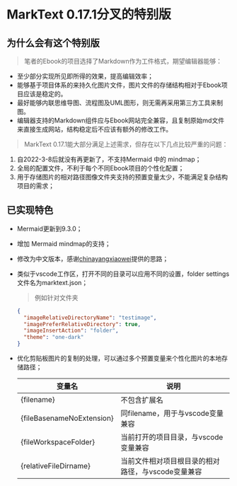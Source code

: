 # MarkText 0.17.1分叉的特别版

## 为什么会有这个特别版

> 笔者的Ebook的项目选择了Markdown作为工件格式，期望编辑器能够：

- 至少部分实现所见即所得的效果，提高编辑效率；
- 能够基于项目体系的来持久化图片文件，图片文件的存储结构相对于Ebook项目应该是稳定的。
- 最好能够内联思维导图、流程图及UML图形，则无需再采用第三方工具来制图。
- 编辑器支持的Markdown组件应与Ebook网站完全兼容，且复制原始md文件来直接生成网站，结构稳定后不应该有额外的修改工作。

> MarkText 0.17.1能大部分满足上述需求，但存在以下几点比较严重的问题：

1. 自2022-3-8后就没有再更新了，不支持Mermaid 中的 mindmap；
2. 全局的配置文件，不利于每个不同Ebook项目的个性化配置；
3. 用于存储图片的相对路径图像文件夹支持的预置变量太少，不能满足复杂结构项目的需求；

## 已实现特色

- Mermaid更新到9.3.0；
- 增加 Mermaid mindmap的支持；
- 修改为中文版本，感谢[chinayangxiaowei](https://github.com/chinayangxiaowei/marktext-chinese-language-pack)提供的思路；
- 类似于vscode工作区，打开不同的目录可以应用不同的设置，folder settings 文件名为marktext.json；
  
  > 例如针对文件夹
  
  ```json
  {
    "imageRelativeDirectoryName": "testimage",
    "imagePreferRelativeDirectory": true,
    "imageInsertAction": "folder",
    "theme": "one-dark"
  }
  ```
- 优化剪贴板图片的复制的处理，可以通过多个预置变量来个性化图片的本地存储路径；
  
  | 变量名                       | 说明                           |
  | ------------------------- | ---------------------------- |
  | {filename}                | 不包含扩展名                       |
  | {fileBasenameNoExtension} | 同filename，用于与vscode变量兼容      |
  | {fileWorkspaceFolder}     | 当前打开的项目目录，与vscode变量兼容        |
  | {relativeFileDirname}     | 当前文件相对项目根目录的相对路径，与vscode变量兼容 |
